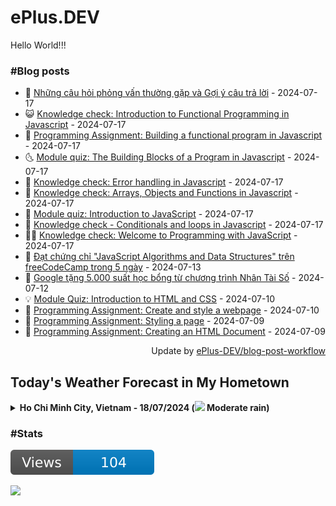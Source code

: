 # ePlus.DEV

Hello World!!!

### #Blog posts

- 🧰 [Những câu hỏi phỏng vấn thường gặp và Gợi ý câu trả lời](https://eplus.dev/nhung-cau-hoi-phong-van-thuong-gap-va-goi-y-cau-tra-loi) - 2024-07-17 
- 😺 [Knowledge check: Introduction to Functional Programming in Javascript](https://eplus.dev/knowledge-check-introduction-to-functional-programming-in-javascript) - 2024-07-17 
- 🗽 [Programming Assignment: Building a functional program in Javascript](https://eplus.dev/programming-assignment-building-a-functional-program-in-javascript) - 2024-07-17 
- 🌜 [Module quiz: The Building Blocks of a Program in Javascript](https://eplus.dev/module-quiz-the-building-blocks-of-a-program-in-javascript) - 2024-07-17 
- 📝 [Knowledge check: Error handling in Javascript](https://eplus.dev/knowledge-check-error-handling-in-javascript) - 2024-07-17 
- 🚀 [Knowledge check: Arrays, Objects and Functions in Javascript](https://eplus.dev/knowledge-check-arrays-objects-and-functions-in-javascript) - 2024-07-17 
- 💼 [Module quiz: Introduction to JavaScript](https://eplus.dev/module-quiz-introduction-to-javascript) - 2024-07-17 
- 🦣 [Knowledge check - Conditionals and loops in Javascript](https://eplus.dev/knowledge-check-conditionals-and-loops-in-javascript) - 2024-07-17 
- 👨‍🏫 [Knowledge check: Welcome to Programming with JavaScript](https://eplus.dev/knowledge-check-welcome-to-programming-with-javascript) - 2024-07-17 
- 🔭 [Đạt chứng chỉ &quot;JavaScript Algorithms and Data Structures&quot; trên freeCodeCamp trong 5 ngày](https://eplus.dev/dat-chung-chi-javascript-algorithms-and-data-structures-tren-freecodecamp-trong-5-ngay) - 2024-07-13 
- 🤡 [Google tặng 5.000 suất học bổng từ chương trình Nhân Tài Số](https://eplus.dev/google-tang-5000-suat-hoc-bong-tu-chuong-trinh-nhan-tai-so) - 2024-07-12 
- 💡 [Module Quiz: Introduction to HTML and CSS](https://eplus.dev/module-quiz-introduction-to-html-and-css) - 2024-07-10 
- 🦣 [Programming Assignment: Create and style a webpage](https://eplus.dev/programming-assignment-create-and-style-a-webpage) - 2024-07-10 
- 💪 [Programming Assignment: Styling a page](https://eplus.dev/programming-assignment-styling-a-page) - 2024-07-09 
- 🤡 [Programming Assignment: Creating an HTML Document](https://eplus.dev/programming-assignment-creating-an-html-document) - 2024-07-09 


<div align="right">
    Update by <a target="_blank" href="https://github.com/ePlus-DEV/blog-post-workflow">ePlus-DEV/blog-post-workflow</a>
</div>


## Today's Weather Forecast in My Hometown



<details>
    <summary><b>Ho Chi Minh City, Vietnam - 18/07/2024 (<img src="https://cdn.weatherapi.com/weather/64x64/day/302.png" width="25" /> Moderate rain)</b>
    </summary>

    
<table>
    <tr>
        <th>Hour</th>
        <td>00:00</td><td>01:00</td><td>02:00</td><td>03:00</td><td>04:00</td><td>05:00</td><td>06:00</td><td>07:00</td><td>08:00</td><td>09:00</td><td>10:00</td><td>11:00</td><td>12:00</td><td>13:00</td><td>14:00</td><td>15:00</td><td>16:00</td><td>17:00</td><td>18:00</td><td>19:00</td><td>20:00</td><td>21:00</td><td>22:00</td><td>23:00</td>
    </tr>
    <tr>
        <th>Weather</th>
        <td><img src="https://cdn.weatherapi.com/weather/64x64/night/143.png"></img></td><td><img src="https://cdn.weatherapi.com/weather/64x64/night/143.png"></img></td><td><img src="https://cdn.weatherapi.com/weather/64x64/night/143.png"></img></td><td><img src="https://cdn.weatherapi.com/weather/64x64/night/266.png"></img></td><td><img src="https://cdn.weatherapi.com/weather/64x64/night/353.png"></img></td><td><img src="https://cdn.weatherapi.com/weather/64x64/night/353.png"></img></td><td><img src="https://cdn.weatherapi.com/weather/64x64/day/143.png"></img></td><td><img src="https://cdn.weatherapi.com/weather/64x64/day/176.png"></img></td><td><img src="https://cdn.weatherapi.com/weather/64x64/day/176.png"></img></td><td><img src="https://cdn.weatherapi.com/weather/64x64/day/116.png"></img></td><td><img src="https://cdn.weatherapi.com/weather/64x64/day/353.png"></img></td><td><img src="https://cdn.weatherapi.com/weather/64x64/day/266.png"></img></td><td><img src="https://cdn.weatherapi.com/weather/64x64/day/353.png"></img></td><td><img src="https://cdn.weatherapi.com/weather/64x64/day/200.png"></img></td><td><img src="https://cdn.weatherapi.com/weather/64x64/day/353.png"></img></td><td><img src="https://cdn.weatherapi.com/weather/64x64/day/386.png"></img></td><td><img src="https://cdn.weatherapi.com/weather/64x64/day/359.png"></img></td><td><img src="https://cdn.weatherapi.com/weather/64x64/day/176.png"></img></td><td><img src="https://cdn.weatherapi.com/weather/64x64/day/119.png"></img></td><td><img src="https://cdn.weatherapi.com/weather/64x64/night/176.png"></img></td><td><img src="https://cdn.weatherapi.com/weather/64x64/night/119.png"></img></td><td><img src="https://cdn.weatherapi.com/weather/64x64/night/122.png"></img></td><td><img src="https://cdn.weatherapi.com/weather/64x64/night/116.png"></img></td><td><img src="https://cdn.weatherapi.com/weather/64x64/night/119.png"></img></td>
    </tr>
    <tr>
        <th>Condition</th>
        <td width="200px">Mist</td><td width="200px">Mist</td><td width="200px">Mist</td><td width="200px">Light drizzle</td><td width="200px">Light rain shower</td><td width="200px">Light rain shower</td><td width="200px">Mist</td><td width="200px">Patchy rain nearby</td><td width="200px">Patchy rain nearby</td><td width="200px">Partly Cloudy </td><td width="200px">Light rain shower</td><td width="200px">Light drizzle</td><td width="200px">Light rain shower</td><td width="200px">Thundery outbreaks in nearby</td><td width="200px">Light rain shower</td><td width="200px">Patchy light rain in area with thunder</td><td width="200px">Torrential rain shower</td><td width="200px">Patchy rain nearby</td><td width="200px">Cloudy </td><td width="200px">Patchy rain nearby</td><td width="200px">Cloudy </td><td width="200px">Overcast </td><td width="200px">Partly Cloudy </td><td width="200px">Cloudy </td>
    </tr>
    <tr>
        <th>Temperature</th>
        <td>24.1 °C</td><td>24.1 °C</td><td>24.1 °C</td><td>24.1 °C</td><td>24.1 °C</td><td>24.2 °C</td><td>24.5 °C</td><td>24.9 °C</td><td>25.6 °C</td><td>25.7 °C</td><td>26.9 °C</td><td>27.8 °C</td><td>26.8 °C</td><td>29.5 °C</td><td>29.8 °C</td><td>28.5 °C</td><td>24.1 °C</td><td>26.7 °C</td><td>25.8 °C</td><td>25.5 °C</td><td>25.2 °C</td><td>25 °C</td><td>24.9 °C</td><td>24.9 °C</td>
    </tr>
    <tr>
        <th>Wind</th>
        <td>5.4 kph</td><td>5.8 kph</td><td>5 kph</td><td>4.7 kph</td><td>5.8 kph</td><td>8.6 kph</td><td>9 kph</td><td>9.7 kph</td><td>11.2 kph</td><td>11.2 kph</td><td>13 kph</td><td>14.4 kph</td><td>12.6 kph</td><td>19.1 kph</td><td>21.2 kph</td><td>18.4 kph</td><td>24.1 kph</td><td>18.7 kph</td><td>15.8 kph</td><td>14.8 kph</td><td>10.8 kph</td><td>8.6 kph</td><td>6.8 kph</td><td>6.5 kph</td>
    </tr>
</table>


<div align="right">
    Updated at: 2024-07-18T09:35:13Z - by <a target="_blank"
        href="https://github.com/ePlus-DEV/weather-forecast">ePlus-DEV/weather-forecast</a>
</div>
</details>


### #Stats

[![Image of counter](https://github.com/ePlus-DEV/view-counter/blob/main/svg/685088620/badge.svg)](https://github.com/ePlus-DEV/view-counter/blob/main/readme/685088620/week.md)

![](https://komarev.com/ghpvc/?username=ePlus-DEV&style=for-the-badge)
